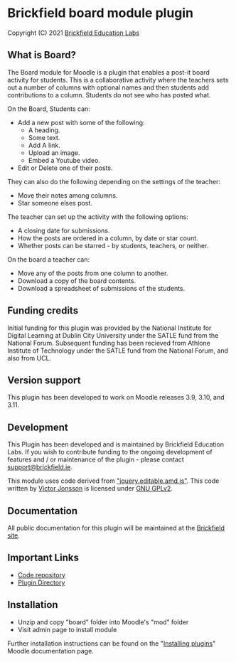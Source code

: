 # Brickfield board module plugin #
Copyright (C) 2021 [Brickfield Education Labs](https://www.brickfield.ie/)

## What is Board? ##
The Board module for Moodle is a plugin that enables a post-it board activity for students.
This is a collaborative activity where the teachers sets out a number of columns with
optional names and then students add contributions to a column. Students do not see who has
posted what.

On the Board, Students can:
* Add a new post with some of the following:
  * A heading.
  * Some text.
  * Add A link.
  * Upload an image.
  * Embed a Youtube video.
* Edit or Delete one of their posts.

They can also do the following depending on the settings of the teacher:
* Move their notes among columns.
* Star someone elses post.

The teacher can set up the activity with the following options:
* A closing date for submissions.
* How the posts are ordered in a column, by date or star count.
* Whether posts can be starred - by students, teachers, or neither.

On the board a teacher can:
* Move any of the posts from one column to another.
* Download a copy of the board contents.
* Download a spreadsheet of submissions of the students.

## Funding credits ##
Initial funding for this plugin was provided by the National Institute for Digital Learning
at Dublin City University under the SATLE fund from the National Forum. Subsequent funding
has been recieved from Athlone Institute of Technology under the SATLE fund from the
National Forum, and also from UCL.

## Version support ##
This plugin has been developed to work on Moodle releases 3.9, 3.10, and 3.11.

## Development ##
This Plugin has been developed and is maintained by Brickfield Education Labs.
If you wish to contribute funding to the ongoing development of features and / or
maintenance of the plugin - please contact [support@brickfield.ie](mailto:support@brickfield.ie).

This module uses code derived from ["jquery.editable.amd.js"](https://github.com/victorjonsson/jquery-editable/).
This code written by [Victor Jonsson](http://victorjonsson.se/) is licensed under [GNU GPLv2](http://www.gnu.org/licenses/gpl-2.0.html).

## Documentation ##
All public documentation for this plugin will be maintained at the
[Brickfield site](https://brickfield.ie/docs/mod_board).

## Important Links ##
* [Code repository](https://github.com/brickfield/moodle-mod_board)
* [Plugin Directory](https://moodle.org/plugins/mod_board)

## Installation ##
* Unzip and copy "board" folder into Moodle's "mod" folder
* Visit admin page to install module

Further installation instructions can be found on the 
"[Installing plugins](http://docs.moodle.org/en/Installing_contributed_modules_or_plugins)" Moodle documentation page.
